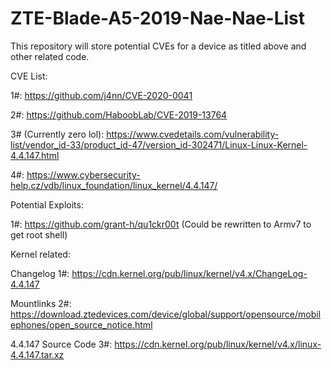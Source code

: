 # ZTE-Blade-A5-2019-Nae-Nae-List
This repository will store potential CVEs for a device as titled above and other related code.


CVE List:

1#: https://github.com/j4nn/CVE-2020-0041

2#: https://github.com/HaboobLab/CVE-2019-13764

3# (Currently zero lol): https://www.cvedetails.com/vulnerability-list/vendor_id-33/product_id-47/version_id-302471/Linux-Linux-Kernel-4.4.147.html

4#: https://www.cybersecurity-help.cz/vdb/linux_foundation/linux_kernel/4.4.147/

Potential Exploits:

1#: https://github.com/grant-h/qu1ckr00t
(Could be rewritten to Armv7 to get root shell)

Kernel related:

Changelog 1#:
https://cdn.kernel.org/pub/linux/kernel/v4.x/ChangeLog-4.4.147

Mountlinks 2#:
https://download.ztedevices.com/device/global/support/opensource/mobilephones/open_source_notice.html

4.4.147 Source Code 3#: https://cdn.kernel.org/pub/linux/kernel/v4.x/linux-4.4.147.tar.xz

